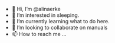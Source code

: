 - 👋 Hi, I’m @alinaerke
- 👀 I’m interested in sleeping.
- 🌱 I’m currently learning what to do here.
- 💞️ I’m looking to collaborate on manuals
- 📫 How to reach me ...

<!---
alinaerke/alinaerke is a ✨ special ✨ repository because its `README.md` (this file) appears on your GitHub profile.
You can click the Preview link to take a look at your changes.
--->
